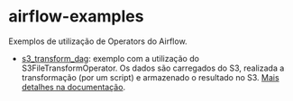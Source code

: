 # airflow-examples


Exemplos de utilização de Operators do Airflow.


- [s3_transform_dag](/source/dags/dags/s3_transform_dag.py): exemplo com a utilização do 
S3FileTransformOperator. Os dados são carregados do S3, realizada a transformação (por um script)
e armazenado o resultado no S3. [Mais detalhes na documentação](/source/dags/etl/s3_file_transform/README.md).